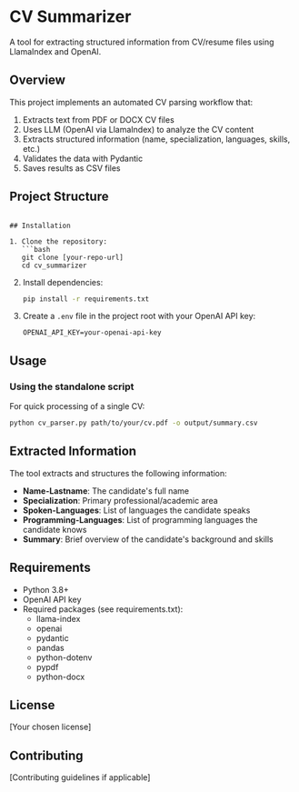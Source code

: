 # CV Summarizer

A tool for extracting structured information from CV/resume files using LlamaIndex and OpenAI.

## Overview

This project implements an automated CV parsing workflow that:
1. Extracts text from PDF or DOCX CV files
2. Uses LLM (OpenAI via LlamaIndex) to analyze the CV content
3. Extracts structured information (name, specialization, languages, skills, etc.)
4. Validates the data with Pydantic
5. Saves results as CSV files

## Project Structure

```

## Installation

1. Clone the repository:
   ```bash
   git clone [your-repo-url]
   cd cv_summarizer
   ```

2. Install dependencies:
   ```bash
   pip install -r requirements.txt
   ```

3. Create a `.env` file in the project root with your OpenAI API key:
   ```
   OPENAI_API_KEY=your-openai-api-key
   ```

## Usage

### Using the standalone script

For quick processing of a single CV:

```bash
python cv_parser.py path/to/your/cv.pdf -o output/summary.csv
```

## Extracted Information

The tool extracts and structures the following information:

- **Name-Lastname**: The candidate's full name
- **Specialization**: Primary professional/academic area
- **Spoken-Languages**: List of languages the candidate speaks
- **Programming-Languages**: List of programming languages the candidate knows
- **Summary**: Brief overview of the candidate's background and skills

## Requirements

- Python 3.8+
- OpenAI API key
- Required packages (see requirements.txt):
  - llama-index
  - openai
  - pydantic
  - pandas
  - python-dotenv
  - pypdf
  - python-docx

## License

[Your chosen license]

## Contributing

[Contributing guidelines if applicable]